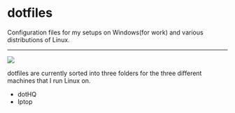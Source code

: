 # dotfiles
Configuration files for my setups on Windows(for work) and various distributions of Linux.

---

<img src="https://img.shields.io/liberapay/goal/dotMavriQ.svg?logo=liberapay">

dotfiles are currently sorted into three folders for the three different machines that I run Linux on.
* dotHQ
* Iptop


